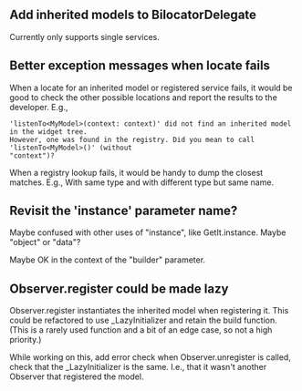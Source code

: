 ## Add inherited models to BilocatorDelegate

Currently only supports single services.

## Better exception messages when locate fails

When a locate for an inherited model or registered service fails, it would be good to check the
other possible locations and report the results to the developer. E.g.,

    'listenTo<MyModel>(context: context)' did not find an inherited model in the widget tree. 
    However, one was found in the registry. Did you mean to call 'listenTo<MyModel>()' (without
    "context")?

When a registry lookup fails, it would be handy to dump the closest matches. E.g., With same type 
and with different type but same name.

## Revisit the 'instance' parameter name?

Maybe confused with other uses of "instance", like GetIt.instance. Maybe "object" or "data"?

Maybe OK in the context of the "builder" parameter.

## Observer.register could be made lazy

Observer.register instantiates the inherited model when registering it. This could be refactored to 
use _LazyInitializer and retain the build function. (This is a rarely used function and a bit of an edge case, so not a high priority.)

While working on this, add error check when Observer.unregister is called, check that the
_LazyInitializer is the same. I.e., that it wasn't another Observer that registered the model.

